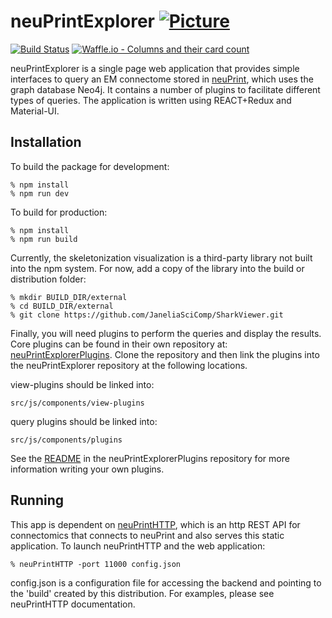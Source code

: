 # neuPrintExplorer [![Picture](https://raw.github.com/janelia-flyem/janelia-flyem.github.com/master/images/HHMI_Janelia_Color_Alternate_180x40.png)](http://www.janelia.org)
[![Build Status](https://travis-ci.org/connectome-neuprint/neuPrintExplorer.svg?branch=master)](https://travis-ci.org/connectome-neuprint/neuPrintExplorer)
[![Waffle.io - Columns and their card count](https://badge.waffle.io/connectome-neuprint/neuPrintExplorer.svg?columns=all)](https://waffle.io/connectome-neuprint/neuPrintExplorer) 

neuPrintExplorer is a single page web application that provides simple interfaces to query an EM connectome stored in [neuPrint](https://github.com/connectome-neuprint/neuPrint), which uses the graph database Neo4j.  It contains
a number of plugins to facilitate different types of queries.
The application is written using REACT+Redux and Material-UI.

## Installation

To build the package for development:

    % npm install
    % npm run dev

To build for production:

    % npm install
    % npm run build

Currently, the skeletonization visualization is a third-party
library not built into the npm system.  For now,
add a copy of the library into the build or distribution
folder:

    % mkdir BUILD_DIR/external
    % cd BUILD_DIR/external
    % git clone https://github.com/JaneliaSciComp/SharkViewer.git
    
Finally, you will need plugins to perform the queries and display
the results. Core plugins can be found in their own repository at:
[neuPrintExplorerPlugins](https://github.com/connectome-neuprint/neuPrintExplorerPlugins). 
Clone the repository and then link the plugins into the neuPrintExplorer
repository at the following locations.
       
view-plugins should be linked into:
       
    src/js/components/view-plugins
      
query plugins should be linked into:

    src/js/components/plugins

See the [README](https://github.com/connectome-neuprint/neuPrintExplorerPlugins/blob/master/README.md) in the neuPrintExplorerPlugins repository for more information
writing your own plugins.

## Running

This app is dependent on [neuPrintHTTP](https://github.com/connectome-neuprint/neuPrintHTTP), which is an http REST
API for connectomics that connects to neuPrint and also serves this static application.  To launch neuPrintHTTP and
the web application:

    % neuPrintHTTP -port 11000 config.json

config.json is a configuration file for accessing the backend and pointing to the 'build' created by this distribution.  For examples, please see neuPrintHTTP documentation.
